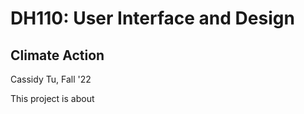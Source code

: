 # DH110: User Interface and Design

## Climate Action

Cassidy Tu, Fall '22

This project is about 


